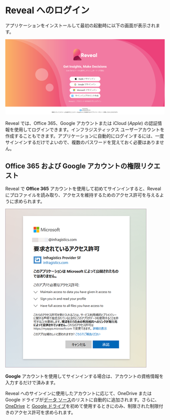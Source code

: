 # Reveal へのログイン

アプリケーションをインストールして最初の起動時に以下の画面が表示されます。

<img src="images/log-in-screen.png" alt="Log in screen" class="responsive-img"/>

Reveal では、Office 365、Google アカウントまたは iCloud (*Apple*) の認証情報を使用してログインできます。インフラジスティックス ユーザーアカウントを作成することもできます。アプリケーションに自動的にログインするには、一度サインインするだけでよいので、複数のパスワードを覚えておく必要はありません。

## Office 365 および Google アカウントの権限リクエスト

Reveal で **Office 365** アカウントを使用して初めてサインインすると、Reveal にプロファイルを読み取り、アクセスを維持するためのアクセス許可を与えるように求められます。

<img src="images/limited-permission-sign-in-o365.png" alt="Permissions request sign in with Office 365" class="responsive-img"/>

**Google** アカウントを使用してサインインする場合は、アカウントの資格情報を入力するだけで済みます。

Reveal へのサインインに使用したアカウントに応じて、OneDrive または Google ドライブが[データ ソース](~/jp/datasources/overview.html)のリストに自動的に追加されます。さらに、[OneDrive](~/jp/datasources/supported-data-sources/onedrive.md) と [Google ドライブ](~/jp/datasources/supported-data-sources/google-drive.md)を初めて使用するときにのみ、制限された制限付きのアクセス許可を求められます。
